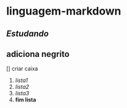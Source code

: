 # linguagem-markdown
## *Estudando*

**adiciona negrito**
---

 [] criar caixa

1. *lista1*
2. *lista2*
3. *lista3*
4. **fim lista**
